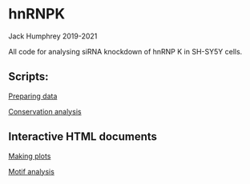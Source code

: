 # hnRNPK

Jack Humphrey
2019-2021

All code for analysing siRNA knockdown of hnRNP K in SH-SY5Y cells.

## Scripts:

[Preparing data](https://github.com/jackhump/hnRNPK/blob/master/scripts/hnrnpk_prepare_results.R) 

[Conservation analysis](https://github.com/jackhump/hnRNPK/blob/master/scripts/hnrnpk_exon_conservation.R)

## Interactive HTML documents

[Making plots](https://jackhump.github.io/hnRNPK/hnrnpk_make_plots.html)

[Motif analysis](https://jackhump.github.io/hnRNPK/hnrnpk_count_motifs.html)



